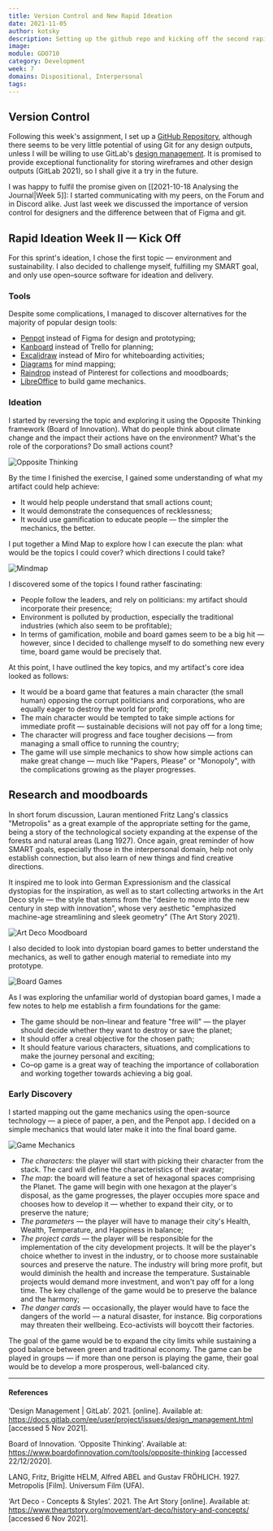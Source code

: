 ```yaml
---
title: Version Control and New Rapid Ideation
date: 2021-11-05
author: kotsky
description: Setting up the github repo and kicking off the second rapid ideation session
image: 
module: GDO710
category: Development
week: 7
domains: Dispositional, Interpersonal
tags: 
---
```


## Version Control

Following this week's assignment, I set up a [GitHub Repository](https://github.com/sirkotsky/GDO710-RI), although there seems to be very little potential of using Git for any design outputs, unless I will be willing to use GitLab's [design management](https://docs.gitlab.com/ee/user/project/issues/design_management.html). It is promised to provide exceptional functionality for storing wireframes and other design outputs (GitLab 2021), so I shall give it a try in the future. 

I was happy to fulfil the promise given on [[2021-10-18 Analysing the Journal|Week 5]]: I started communicating with my peers, on the Forum and in Discord alike. Just last week we discussed the importance of version control for designers and the difference between that of Figma and git.

## Rapid Ideation Week II — Kick Off

For this sprint's ideation, I chose the first topic — environment and sustainability. I also decided to challenge myself, fulfilling my SMART goal, and only use open–source software for ideation and delivery. 

### Tools

Despite some complications, I managed to discover alternatives for the majority of popular design tools:

- [Penpot](https://penpot.app/) instead of Figma for design and prototyping;
- [Kanboard](https://kanboard.org/) instead of Trello for planning;
- [Excalidraw](https://excalidraw.com/) instead of Miro for whiteboarding activities;
- [Diagrams](https://app.diagrams.net) for mind mapping;
- [Raindrop](raindrop.io) instead of Pinterest for collections and moodboards;
- [LibreOffice](https://www.libreoffice.org) to build game mechanics.

### Ideation

I started by reversing the topic and exploring it using the Opposite Thinking framework (Board of Innovation). What do people think about climate change and the impact their actions have on the environment? What's the role of the corporations? Do small actions count?

![Opposite Thinking](./img/07-opposite.jpg)

By the time I finished the exercise, I gained some understanding of what my artifact could help achieve:

- It would help people understand that small actions count;
- It would demonstrate the consequences of recklessness;
- It would use gamification to educate people — the simpler the mechanics, the better.

I put together a Mind Map to explore how I can execute the plan: what would be the topics I could cover? which directions I could take?

![Mindmap](./img/07-mindmap.jpg)

I discovered some of the topics I found rather fascinating:

- People follow the leaders, and rely on politicians: my artifact should incorporate their presence;
- Environment is polluted by production, especially the traditional industries (which also seem to be profitable);
- In terms of gamification, mobile and board games seem to be a big hit — however, since I decided to challenge myself to do something new every time, board game would be precisely that.

At this point, I have outlined the key topics, and my artifact's core idea looked as follows:

- It would be a board game that features a main character (the small human) opposing the corrupt politicians and corporations, who are equally eager to destroy the world for profit;
- The main character would be tempted to take simple actions for immediate profit — sustainable decisions will not pay off for a long time;
- The character will progress and face tougher decisions — from managing a small office to running the country;
- The game will use simple mechanics to show how simple actions can make great change — much like "Papers, Please" or "Monopoly", with the complications growing as the player progresses.

## Research and moodboards

In short forum discussion, Lauran mentioned Fritz Lang's classics "Metropolis" as a great example of the appropriate setting for the game, being a story of the technological society expanding at the expense of the forests and natural areas (Lang 1927). Once again, great reminder of how SMART goals, especially those in the interpersonal domain, help not only establish connection, but also learn of new things and find creative directions.

It inspired me to look into German Expressionism and the classical dystopias for the inspiration, as well as to start collecting artworks in the Art Deco style — the style that stems from the "desire to move into the new century in step with innovation", whose very aesthetic "emphasized machine-age streamlining and sleek geometry" (The Art Story 2021). 

![Art Deco Moodboard](./img/07-artdeco.jpg)

I also decided to look into dystopian board games to better understand the mechanics, as well to gather enough material to remediate into my prototype. 

![Board Games](./img/07-board.jpg)

As I was exploring the unfamiliar world of dystopian board games, I made a few notes to help me establish a firm foundations for the game:

- The game should be non–linear and feature "free will" — the player should decide whether they want to destroy or save the planet;
- It should offer a creal objective for the chosen path;
- It should feature various characters, situations, and complications to make the journey personal and exciting;
- Co–op game is a great way of teaching the importance of collaboration and working together towards achieving a big goal.

### Early Discovery

I started mapping out the game mechanics using the open-source technology — a piece of paper, a pen, and the Penpot app. I decided on a simple mechanics that would later make it into the final board game.

![Game Mechanics](./img/07-mechanics.png)

- *The characters*: the player will start with picking their character from the stack. The card will define the characteristics of their avatar;
- *The map*: the board will feature a set of hexagonal spaces comprising the Planet. The game will begin with one hexagon at the player's disposal, as the game progresses, the player occupies more space and chooses how to develop it  — whether to expand their city, or to preserve the nature;
- *The parameters* — the player will have to manage their city's Health, Wealth, Temperature, and Happiness in balance;
- *The project cards* — the player will be responsible for the implementation of the city development projects. It will be the player's choice whether to invest in the industry, or to choose more sustainable sources and preserve the nature. The industry will bring more profit, but would diminish the health and increase the temperature. Sustainable projects would demand more investment, and won't pay off for a long time. The key challenge of the game would be to preserve the balance and the harmony;
- *The danger cards* — occasionally, the player would have to face the dangers of the world — a natural disaster, for instance. Big corporations may threaten their wellbeing. Eco-activists will boycott their factories. 

The goal of the game would be to expand the city limits while sustaining a good balance between green and traditional economy. The game can be played in groups — if more than one person is playing the game, their goal would be to develop a more prosperous, well-balanced city.


---

#### References

‘Design Management | GitLab’. 2021. [online]. Available at: https://docs.gitlab.com/ee/user/project/issues/design_management.html [accessed 5 Nov 2021].

Board of Innovation. ‘Opposite Thinking’. Available at: https://www.boardofinnovation.com/tools/opposite-thinking [accessed 22/12/2020].

LANG, Fritz, Brigitte HELM, Alfred ABEL and Gustav FRÖHLICH. 1927. Metropolis [Film]. Universum Film (UFA).

‘Art Deco - Concepts & Styles’. 2021. The Art Story [online]. Available at: https://www.theartstory.org/movement/art-deco/history-and-concepts/ [accessed 6 Nov 2021].